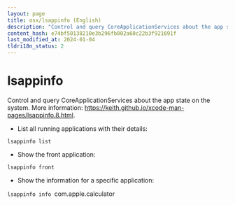 ```yaml
---
layout: page
title: osx/lsappinfo (English)
description: "Control and query CoreApplicationServices about the app state on the system."
content_hash: e74bf50138210e3b296fb002a60c22b3f921691f
last_modified_at: 2024-01-04
tldri18n_status: 2
---
```

# lsappinfo

Control and query CoreApplicationServices about the app state on the system.
More information: <https://keith.github.io/xcode-man-pages/lsappinfo.8.html>.

- List all running applications with their details:

`lsappinfo list`

- Show the front application:

`lsappinfo front`

- Show the information for a specific application:

`lsappinfo info `<span class="tldr-var badge badge-pill bg-dark-lm bg-white-dm text-white-lm text-dark-dm font-weight-bold">com.apple.calculator</span>
